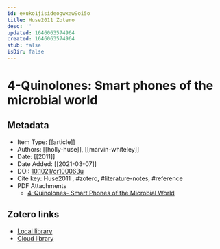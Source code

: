 ```yaml
---
id: exuko1jisideogwxaw9oi5o
title: Huse2011 Zotero
desc: ''
updated: 1646063574964
created: 1646063574964
stub: false
isDir: false
---
```

# 4-Quinolones: Smart phones of the microbial world

## Metadata

* Item Type: [[article]]
* Authors: [[holly-huse]], [[marvin-whiteley]]
* Date: [[2011]]
* Date Added: [[2021-03-07]]
* DOI: [10.1021/cr100063u](https://doi.org/10.1021/cr100063u)
* Cite key: Huse2011
, #zotero, #literature-notes, #reference
* PDF Attachments
	- [4-Quinolones- Smart Phones of the Microbial World](zotero://open-pdf/library/items/QTSL8QLP)


##  Zotero links
* [Local library](zotero://select/items/1_2DXV2BBT)
* [Cloud library](http://zotero.org/users/7593438/items/2DXV2BBT)

